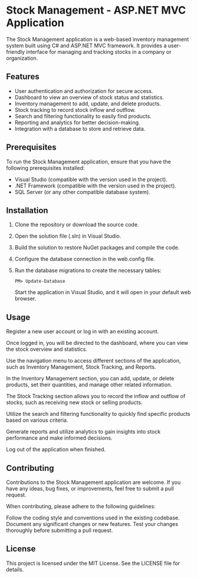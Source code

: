 
# Stock Management - ASP.NET MVC Application

The Stock Management application is a web-based inventory management system built using C# and ASP.NET MVC framework. It provides a user-friendly interface for managing and tracking stocks in a company or organization.

## Features

- User authentication and authorization for secure access.
- Dashboard to view an overview of stock status and statistics.
- Inventory management to add, update, and delete products.
- Stock tracking to record stock inflow and outflow.
- Search and filtering functionality to easily find products.
- Reporting and analytics for better decision-making.
- Integration with a database to store and retrieve data.

## Prerequisites

To run the Stock Management application, ensure that you have the following prerequisites installed:

- Visual Studio (compatible with the version used in the project).
- .NET Framework (compatible with the version used in the project).
- SQL Server (or any other compatible database system).

## Installation

1. Clone the repository or download the source code.

2. Open the solution file (.sln) in Visual Studio.

3. Build the solution to restore NuGet packages and compile the code.

4. Configure the database connection in the web.config file.

5. Run the database migrations to create the necessary tables:

   ```shell
   PM> Update-Database
   ```
   Start the application in Visual Studio, and it will open in your default web browser.
## Usage
Register a new user account or log in with an existing account.

Once logged in, you will be directed to the dashboard, where you can view the stock overview and statistics.

Use the navigation menu to access different sections of the application, such as Inventory Management, Stock Tracking, and Reports.

In the Inventory Management section, you can add, update, or delete products, set their quantities, and manage other related information.

The Stock Tracking section allows you to record the inflow and outflow of stocks, such as receiving new stock or selling products.

Utilize the search and filtering functionality to quickly find specific products based on various criteria.

Generate reports and utilize analytics to gain insights into stock performance and make informed decisions.

Log out of the application when finished.

## Contributing
Contributions to the Stock Management application are welcome. If you have any ideas, bug fixes, or improvements, feel free to submit a pull request.

When contributing, please adhere to the following guidelines:

Follow the coding style and conventions used in the existing codebase.
Document any significant changes or new features.
Test your changes thoroughly before submitting a pull request.
## License
This project is licensed under the MIT License. See the LICENSE file for details.
